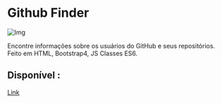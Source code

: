 # Github Finder

![Img](https://i.ibb.co/GnvFzrn/githubfinder.png)

Encontre informações sobre os usuários do GitHub e seus repositórios.
Feito em HTML, Bootstrap4, JS Classes ES6.

## Disponível :

[Link](https://githubfinderx.netlify.app/)

